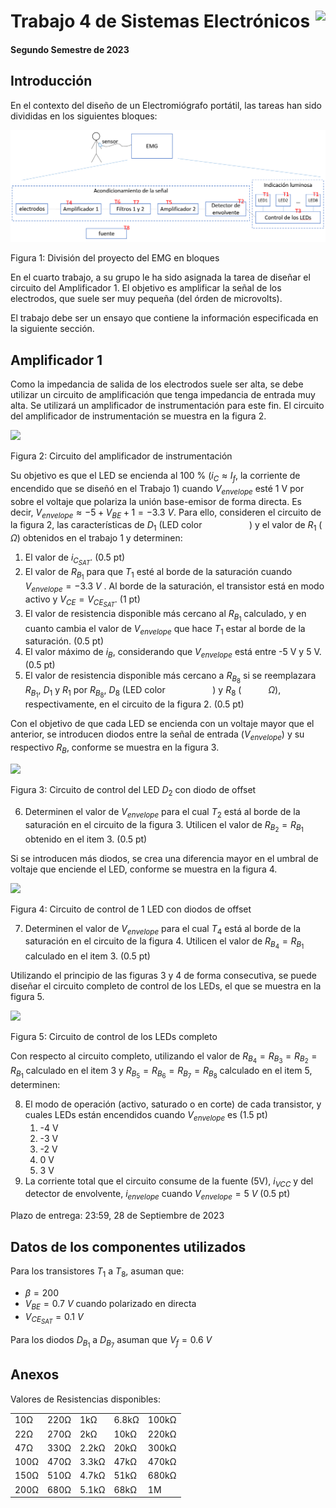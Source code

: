 # <img src="https://julianodb.github.io/SISTEMAS_ELECTRONICOS_PARA_INGENIERIA_BIOMEDICA/img/logo_fing.png?raw=true" align="right" height="45"> Trabajo 4 de Sistemas Electrónicos

#### Segundo Semestre de 2023

## Introducción

En el contexto del diseño de un Electromiógrafo portátil, las tareas han sido divididas en los siguientes bloques:

![TX_bloques](../img/TX_bloques.png)

Figura 1: División del proyecto del EMG en bloques

En el cuarto trabajo, a su grupo le ha sido asignada la tarea de diseñar el circuito del Amplificador 1. El objetivo es amplificar la señal de los electrodos, que suele ser muy pequeña (del órden de microvolts).

El trabajo debe ser un ensayo que contiene la información especificada en la siguiente sección.

## Amplificador 1

Como la impedancia de salida de los electrodos suele ser alta, se debe utilizar un circuito de amplificación que tenga impedancia de entrada muy alta. Se utilizará un amplificador de instrumentación para este fin. El circuito del amplificador de instrumentación se muestra en la figura 2.

<img src="https://julianodb.github.io/electronic_circuits_diagrams/led_control.png" width="180">

Figura 2: Circuito del amplificador de instrumentación

Su objetivo es que el LED se encienda al 100 % ($i_C \approx I_f$, la corriente de encendido que se diseñó en el Trabajo 1) cuando $V_{envelope}$ esté 1 V por sobre el voltaje que polariza la unión base-emisor de forma directa. Es decir, $V_{envelope} \approx -5 + V_{BE} + 1 = -3.3\ V$. Para ello, consideren el circuito de la figura 2, las características de $D_1$ (LED color ```          ```) y el valor de $R_1$ (```      ```$\Omega$) obtenidos en el trabajo 1 y determinen: 
1. El valor de $i_{C_{SAT}}$. (0.5 pt) 
2. El valor de $R_{B_1}$ para que $T_1$ esté al borde de la saturación cuando $V_{envelope} = -3.3\ V$ . Al borde de la saturación, el transistor está en modo activo y $V_{CE} = V_{CE_{SAT}}$. (1 pt) 
3. El valor de resistencia disponible más cercano al $R_{B_1}$ calculado, y en cuanto cambia el valor de $V_{envelope}$ que hace $T_1$ estar al borde de la saturación. (0.5 pt)
4. El valor máximo de $i_B$, considerando que $V_{envelope}$ está entre -5 V y 5 V. (0.5 pt)
5. El valor de resistencia disponible más cercano a $R_{B_8}$ si se reemplazara $R_{B_1}$, $D_1$ y $R_1$ por $R_{B_8}$, $D_8$ (LED color ```          ```) y $R_8$ (```      ```$\Omega$), respectivamente, en el circuito de la figura 2. (0.5 pt)

Con el objetivo de que cada LED se encienda con un voltaje mayor que el anterior, se introducen diodos entre la señal de entrada ($V_{envelope}$) y su respectivo $R_B$, conforme se muestra en la figura 3.

<img src="https://julianodb.github.io/electronic_circuits_diagrams/led_control_2.png" width="250">

Figura 3: Circuito de control del LED $D_2$ con diodo de offset

6. Determinen el valor de $V_{envelope}$ para el cual $T_2$ está al borde de la saturación en el circuito de la figura 3. Utilicen el valor de $R_{B_2} = R_{B_1}$ obtenido en el item 3. (0.5 pt)

Si se introducen más diodos, se crea una diferencia mayor en el umbral de voltaje que enciende el LED, conforme se muestra en la figura 4.

<img src="https://julianodb.github.io/electronic_circuits_diagrams/led_control_4.png" width="400">

Figura 4: Circuito de control de 1 LED con diodos de offset

7. Determinen el valor de $V_{envelope}$ para el cual $T_4$ está al borde de la saturación en el circuito de la figura 4. Utilicen el valor de $R_{B_4} = R_{B_1}$ calculado en el item 3. (0.5 pt)

Utilizando el principio de las figuras 3 y 4 de forma consecutiva, se puede diseñar el circuito completo de control de los LEDs, el que se muestra en la figura 5. 

<img src="https://julianodb.github.io/electronic_circuits_diagrams/eight_leds_plus_control.png" width="700">

Figura 5: Circuito de control de los LEDs completo

Con respecto al circuito completo, utilizando el valor de $R_{B_4} = R_{B_3} = R_{B_2} = R_{B_1}$ calculado en el item 3 y $R_{B_5} = R_{B_6} = R_{B_7} = R_{B_8}$ calculado en el item 5, determinen:

8. El modo de operación (activo, saturado o en corte) de cada transistor, y cuales LEDs están encendidos cuando $V_{envelope}$ es (1.5 pt)
   1. -4 V
   1. -3 V
   1. -2 V
   1. 0 V
   1. 3 V
9. La corriente total que el circuito consume de la fuente (5V), $i_{VCC}$ y del detector de envolvente, $i_{envelope}$ cuando $V_{envelope} = 5\ V$ (0.5 pt)

Plazo de entrega: 23:59, 28 de Septiembre de 2023

## Datos de los componentes utilizados

Para los transistores $T_1$ a $T_8$, asuman que:
- $\beta = 200$
- $V_{BE} = 0.7\ V$ cuando polarizado en directa
- $V_{CE_{SAT}} = 0.1\ V$

Para los diodos $D_{B_1}$ a $D_{B_7}$ asuman que $V_f = 0.6\ V$

## Anexos

Valores de Resistencias disponibles:

|   |  |        |       |  |
|------|------|-----------|------------|-------|
| 10Ω  | 220Ω | 1kΩ       | 6.8kΩ      | 100kΩ |
| 22Ω  | 270Ω | 2kΩ       | 10kΩ       | 220kΩ |
| 47Ω  | 330Ω | 2.2kΩ     | 20kΩ       | 300kΩ |
| 100Ω | 470Ω | 3.3kΩ     | 47kΩ       | 470kΩ |
| 150Ω | 510Ω | 4.7kΩ     | 51kΩ       | 680kΩ |
| 200Ω | 680Ω | 5.1kΩ     | 68kΩ       | 1M    |
